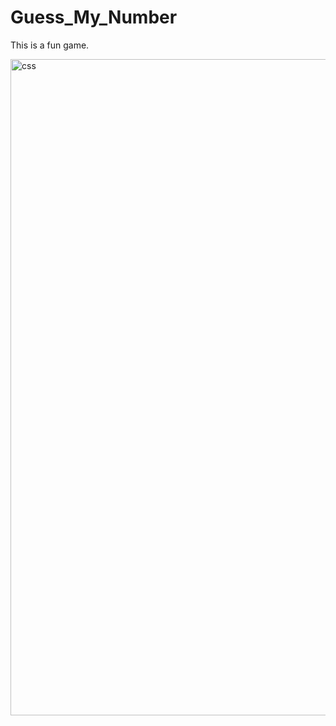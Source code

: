 # Guess_My_Number
This is a fun game.

<img width="1050" alt="css" src="https://user-images.githubusercontent.com/104666701/224884736-b38fe046-5a4b-409e-a08a-6e8e1627e93e.png">
